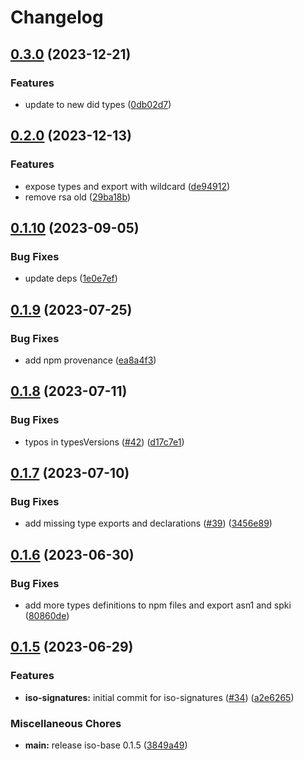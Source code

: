 # Changelog

## [0.3.0](https://github.com/hugomrdias/iso-repo/compare/iso-signatures-v0.2.0...iso-signatures-v0.3.0) (2023-12-21)


### Features

* update to new did types ([0db02d7](https://github.com/hugomrdias/iso-repo/commit/0db02d73e76e7c11cf6e60187482b2396e7ee244))

## [0.2.0](https://github.com/hugomrdias/iso-repo/compare/iso-signatures-v0.1.10...iso-signatures-v0.2.0) (2023-12-13)


### Features

* expose types and export with wildcard ([de94912](https://github.com/hugomrdias/iso-repo/commit/de94912ba013dcff10ce33d7a0fd58b5a2161937))
* remove rsa old ([29ba18b](https://github.com/hugomrdias/iso-repo/commit/29ba18bdaca806c8c006697aa3e2b0572288c6e8))

## [0.1.10](https://github.com/hugomrdias/iso-repo/compare/iso-signatures-v0.1.9...iso-signatures-v0.1.10) (2023-09-05)


### Bug Fixes

* update deps ([1e0e7ef](https://github.com/hugomrdias/iso-repo/commit/1e0e7ef49e0d48719672129d8aff5c4ddd225ad8))

## [0.1.9](https://github.com/hugomrdias/iso-repo/compare/iso-signatures-v0.1.8...iso-signatures-v0.1.9) (2023-07-25)


### Bug Fixes

* add npm provenance ([ea8a4f3](https://github.com/hugomrdias/iso-repo/commit/ea8a4f3125d0775e92ed03f804344be2be66f05c))

## [0.1.8](https://github.com/hugomrdias/iso-repo/compare/iso-signatures-v0.1.7...iso-signatures-v0.1.8) (2023-07-11)


### Bug Fixes

* typos in typesVersions ([#42](https://github.com/hugomrdias/iso-repo/issues/42)) ([d17c7e1](https://github.com/hugomrdias/iso-repo/commit/d17c7e15279a00ba52f7b0fbf38b8c32ef5bae82))

## [0.1.7](https://github.com/hugomrdias/iso-repo/compare/iso-signatures-v0.1.6...iso-signatures-v0.1.7) (2023-07-10)


### Bug Fixes

* add missing type exports and declarations ([#39](https://github.com/hugomrdias/iso-repo/issues/39)) ([3456e89](https://github.com/hugomrdias/iso-repo/commit/3456e89a448a3668f01c3572b276e4b63df8c294))

## [0.1.6](https://github.com/hugomrdias/iso-repo/compare/iso-signatures-v0.1.5...iso-signatures-v0.1.6) (2023-06-30)


### Bug Fixes

* add more types definitions to npm files and export asn1 and spki ([80860de](https://github.com/hugomrdias/iso-repo/commit/80860dea9ddebda44ed7cb6ea1438dd08e62f66f))

## [0.1.5](https://github.com/hugomrdias/iso-repo/compare/iso-signatures-v0.0.1...iso-signatures-v0.1.5) (2023-06-29)


### Features

* **iso-signatures:** initial commit for iso-signatures ([#34](https://github.com/hugomrdias/iso-repo/issues/34)) ([a2e6265](https://github.com/hugomrdias/iso-repo/commit/a2e6265ad14e1e2bb39d86642efbd79ee09a5357))


### Miscellaneous Chores

* **main:** release iso-base 0.1.5 ([3849a49](https://github.com/hugomrdias/iso-repo/commit/3849a49eb867fbdaf3ed95173144b448d4a42f4c))
